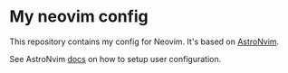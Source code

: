 # My neovim config

This repository contains my config for Neovim.
It's based on [AstroNvim](https://github.com/AstroNvim/AstroNvim.git).

See AstroNvim [docs](https://astronvim.github.io/) on how to setup user configuration.

